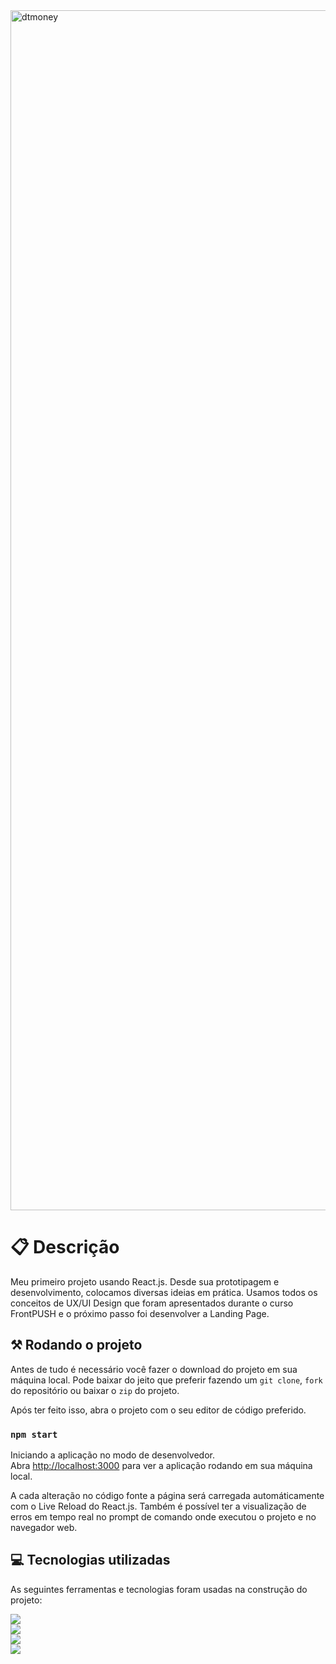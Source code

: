 <img width="1920" alt="dtmoney" src="https://user-images.githubusercontent.com/62813966/203042720-f094358e-c3a7-4945-9306-dd5e26064d99.png">


# 📋 Descrição
Meu primeiro projeto usando React.js. Desde sua prototipagem e desenvolvimento, colocamos diversas 
ideias em prática. Usamos todos os conceitos de UX/UI Design que foram apresentados durante o 
curso FrontPUSH e o próximo passo foi desenvolver a Landing Page.

## ⚒️ Rodando o projeto
Antes de tudo é necessário você fazer o download do projeto em sua máquina local. Pode
baixar do jeito que preferir fazendo um `git clone`, `fork` do repositório ou baixar o `zip` do projeto. 

Após ter feito isso, abra o projeto com o seu editor de código preferido.

### `npm start`
Iniciando a aplicação no modo de desenvolvedor.\
Abra [http://localhost:3000](http://localhost:3000) para ver a aplicação rodando em sua
máquina local.

A cada alteração no código fonte a página será carregada automáticamente com o Live Reload do React.js. Também é
possível ter a visualização de erros em tempo real no prompt de comando onde executou o projeto e no navegador web.

## 💻 Tecnologias utilizadas
As seguintes ferramentas e tecnologias foram usadas na construção do projeto:

<img src="https://img.shields.io/static/v1?label=&message=React.js&color=161b22&style=for-the-badge&logo=react"/>\
<img src="https://img.shields.io/static/v1?label=&message=JSON Server&color=161b22&style=for-the-badge&logo=npm"/>\
<img src="https://img.shields.io/static/v1?label=&message=Axios&color=161b22&style=for-the-badge&logo=ghost"/>\
<img src="https://img.shields.io/static/v1?label=&message=JavaScript&color=161b22&style=for-the-badge&logo=javascript"/>
